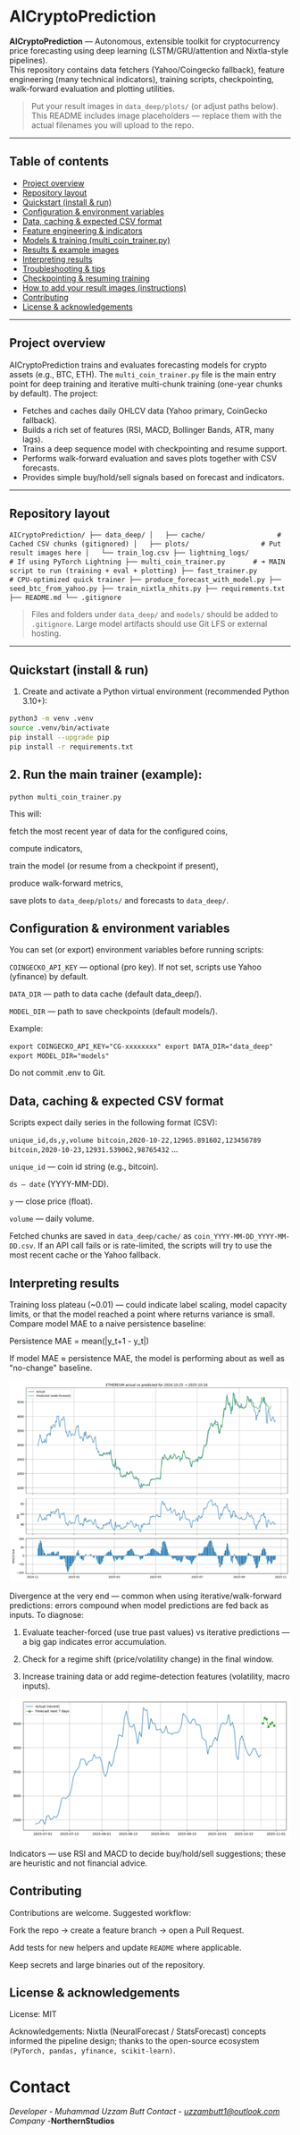 # AICryptoPrediction

**AICryptoPrediction** — Autonomous, extensible toolkit for cryptocurrency price forecasting using deep learning (LSTM/GRU/attention and Nixtla-style pipelines).  
This repository contains data fetchers (Yahoo/Coingecko fallback), feature engineering (many technical indicators), training scripts, checkpointing, walk-forward evaluation and plotting utilities.

> Put your result images in `data_deep/plots/` (or adjust paths below). This README includes image placeholders — replace them with the actual filenames you will upload to the repo.

---

## Table of contents

- [Project overview](#project-overview)  
- [Repository layout](#repository-layout)  
- [Quickstart (install & run)](#quickstart-install--run)  
- [Configuration & environment variables](#configuration--environment-variables)  
- [Data, caching & expected CSV format](#data-caching--expected-csv-format)  
- [Feature engineering & indicators](#feature-engineering--indicators)  
- [Models & training (multi_coin_trainer.py)](#models--training-multi_coin_trainerpy)  
- [Results & example images](#results--example-images)  
- [Interpreting results](#interpreting-results)  
- [Troubleshooting & tips](#troubleshooting--tips)  
- [Checkpointing & resuming training](#checkpointing--resuming-training)  
- [How to add your result images (instructions)](#how-to-add-your-result-images-instructions)  
- [Contributing](#contributing)  
- [License & acknowledgements](#license--acknowledgements)

---

## Project overview

AICryptoPrediction trains and evaluates forecasting models for crypto assets (e.g., BTC, ETH). The `multi_coin_trainer.py` file is the main entry point for deep training and iterative multi-chunk training (one-year chunks by default). The project:

- Fetches and caches daily OHLCV data (Yahoo primary, CoinGecko fallback).
- Builds a rich set of features (RSI, MACD, Bollinger Bands, ATR, many lags).
- Trains a deep sequence model with checkpointing and resume support.
- Performs walk-forward evaluation and saves plots together with CSV forecasts.
- Provides simple buy/hold/sell signals based on forecast and indicators.

---

## Repository layout
```
AICryptoPrediction/ ├── data_deep/ │   ├── cache/                  # Cached CSV chunks (gitignored) │   ├── plots/                  # Put result images here │   └── train_log.csv ├── lightning_logs/             # If using PyTorch Lightning ├── multi_coin_trainer.py       # ➜ MAIN script to run (training + eval + plotting) ├── fast_trainer.py             # CPU-optimized quick trainer ├── produce_forecast_with_model.py ├── seed_btc_from_yahoo.py ├── train_nixtla_nhits.py ├── requirements.txt ├── README.md └── .gitignore
```

> Files and folders under `data_deep/` and `models/` should be added to `.gitignore`. Large model artifacts should use Git LFS or external hosting.

---

## Quickstart (install & run)

1. Create and activate a Python virtual environment (recommended Python 3.10+):

```bash
python3 -m venv .venv
source .venv/bin/activate
pip install --upgrade pip
pip install -r requirements.txt
```

## 2. Run the main trainer (example):



`python multi_coin_trainer.py`

This will:

fetch the most recent year of data for the configured coins,

compute indicators,

train the model (or resume from a checkpoint if present),

produce walk-forward metrics,

save plots to `data_deep/plots/` and forecasts to `data_deep/`.

## Configuration & environment variables

You can set (or export) environment variables before running scripts:

`COINGECKO_API_KEY` — optional (pro key). If not set, scripts use Yahoo (yfinance) by default.

`DATA_DIR` — path to data cache (default data_deep/).

`MODEL_DIR` — path to save checkpoints (default models/).

Example:

`export COINGECKO_API_KEY="CG-xxxxxxxx"
export DATA_DIR="data_deep"
export MODEL_DIR="models"`

Do not commit .env to Git.

## Data, caching & expected CSV format

Scripts expect daily series in the following format (CSV):

`unique_id,ds,y,volume
bitcoin,2020-10-22,12965.891602,123456789
bitcoin,2020-10-23,12931.539062,98765432`
...

`unique_id` — coin id string (e.g., bitcoin).

`ds — date` (YYYY-MM-DD).

`y` — close price (float).

`volume` — daily volume.


Fetched chunks are saved in `data_deep/cache/` as `coin_YYYY-MM-DD_YYYY-MM-DD.csv`. If an API call fails or is rate-limited, the scripts will try to use the most recent cache or the Yahoo fallback.

## Interpreting results
Training loss plateau (~0.01) — could indicate label scaling, model capacity limits, or that the model reached a point where returns variance is small. Compare model MAE to a naive persistence baseline:

Persistence MAE = mean(|y_t+1 - y_t|)

If model MAE ≈ persistence MAE, the model is performing about as well as "no-change" baseline.

![EthereumData](data_deep/plots/ethereum_chunk_iter1.png)

Divergence at the very end — common when using iterative/walk-forward predictions: errors compound when model predictions are fed back as inputs. To diagnose:

1. Evaluate teacher-forced (use true past values) vs iterative predictions — a big gap indicates error accumulation.


2. Check for a regime shift (price/volatility change) in the final window.


3. Increase training data or add regime-detection features (volatility, macro inputs).

![result](data_deep/plots/ethereum_future_overlay_iter1.png)



Indicators — use RSI and MACD to decide buy/hold/sell suggestions; these are heuristic and not financial advice.

## Contributing

Contributions are welcome. Suggested workflow:

Fork the repo → create a feature branch → open a Pull Request.

Add tests for new helpers and update `README` where applicable.

Keep secrets and large binaries out of the repository.


## License & acknowledgements

License: MIT 

Acknowledgements: Nixtla (NeuralForecast / StatsForecast) concepts informed the pipeline design; thanks to the open-source ecosystem `(PyTorch, pandas, yfinance, scikit-learn)`.

# Contact
*Developer* - *Muhammad Uzzam Butt*
*Contact*   - *uzzambutt1@outlook.com*
*Company*   -**NorthernStudios**
